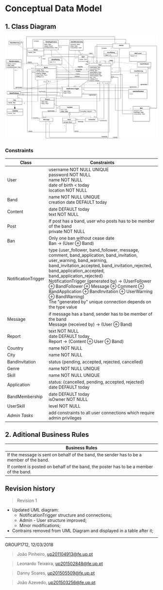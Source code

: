 # Conceptual Data Model

## 1. Class Diagram
![Class Diagram](../Images/uml/model.svg)

### Constraints
| Class | Constraints |
| ---|---|
| User               | username NOT NULL UNIQUE <br> password NOT NULL <br> name NOT NULL <br> date of birth < today <br> location NOT NULL |
| Band               | name NOT NULL UNIQUE <br> creation date DEFAULT today |
| Content            | date DEFAULT today <br> text NOT NULL |
| Post               | If post has a band, user who posts has to be member of the band <br> private NOT NULL |
| Ban                | Only one ban without cease date <br> Ban → (User ⊕ Band) |
| NotificationTrigger| type {user_follower, band_follower, message, comment, band_application, band_invitation, user_warning, band_warning, band_invitation_accepted, band_invitation_rejected, band_application_accepted, band_application_rejected} <br> NotificationTrigger (generated by) → (UserFollower ⊕ BandFollower ⊕ Message ⊕ Comment ⊕ BandApplication ⊕ BandInvitation ⊕ UserWarning ⊕ BandWarning) <br> The "generated by" unique connection depends on the type value |
| Message            | if message has a band, sender has to be member of the band <br> Message (received by) → (User ⊕ Band) |
| Report             | text NOT NULL <br> date DEFAULT today <br> Report → (Content ⊕ User ⊕ Band)|
| Country            | name NOT NULL |
| City               | name NOT NULL |
| BandInvitation     | status {pending, accepted, rejected, cancelled} |
| Genre              | name NOT NULL UNIQUE |
| Skill              | name NOT NULL UNIQUE |
| Application        | status: {cancelled, pending, accepted, rejected} <br> date DEFAULT today |
| BandMembership     | date DEFAULT today <br> isOwner NOT NULL |
| UserSkill          | level NOT NULL |
| *Admin Tasks*      | add constraints to all user connections which require admin privileges |


## 2. Aditional Business Rules

| Business Rules                                                                           |
| ---------------------------------------------------------------------------------------- |
| If the message is sent on behalf of the band, the sender has to be a member of the band. |
| If content is posted on behalf of the band, the poster has to be a member of the band.   |


## Revision history

> Revision 1
 * Updated UML diagram:
    * NotificationTrigger structure and connections;
    * Admin - User structure improved;
    * Minor modifications;
 * Contrains removed from UML Diagram and displayed in a table after it;

***

GROUP1712, 12/03/2018

> João Pinheiro, up201104913@fe.up.pt

> Leonardo Teixeira, up201502848@fe.up.pt

> Danny Soares, up201505509@fe.up.pt

> João Azevedo, up201503256@fe.up.pt
